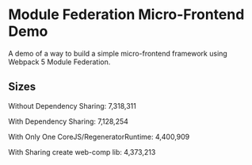 # Module Federation Micro-Frontend Demo

A demo of a way to build a simple micro-frontend framework using Webpack 5 Module Federation.

## Sizes

Without Dependency Sharing: 7,318,311

With Dependency Sharing: 7,128,254

With Only One CoreJS/RegeneratorRuntime: 4,400,909

With Sharing create web-comp lib: 4,373,213
